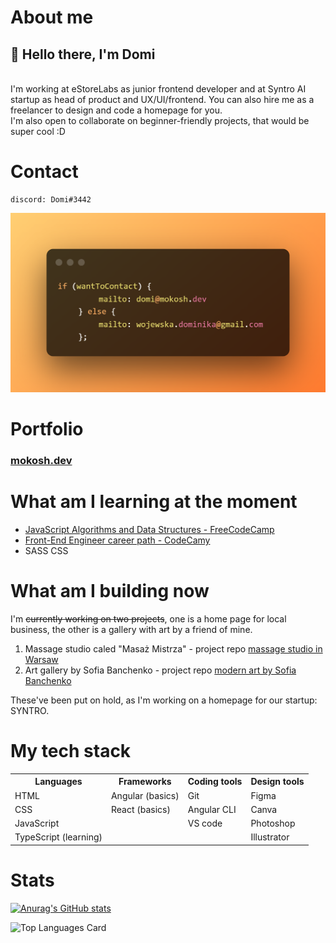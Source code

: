 # About me
<h2>👋 Hello there, I'm Domi</h2>
<br>I'm working at eStoreLabs as junior frontend developer and at Syntro AI startup as head of product and UX/UI/frontend. You can also hire me as a freelancer to design and code a homepage for you.
<br>I'm also open to collaborate on beginner-friendly projects, that would be super cool :D

# Contact
   
    discord: Domi#3442
 ![Contact info](./contactme.png)
    
# Portfolio
<h3><a href="http://mokosh.dev">mokosh.dev</a></h3>

# What am I learning at the moment
* [JavaScript Algorithms and Data Structures - FreeCodeCamp](https://www.freecodecamp.org/Domi_)
* [Front-End Engineer career path - CodeCamy](https://www.codecademy.com/profiles/the_witch)
* SASS CSS

# What am I building now
I'm ~~currently working on two projects~~, one is a home page for local business, the other is a gallery with art by a friend of mine.
1) Massage studio caled "Masaż Mistrza" - project repo [massage studio in Warsaw](https://github.com/WitchDevelops/Massage-studio-masaz-mistrza)
2) Art gallery by Sofia Banchenko - project repo [modern art by Sofia Banchenko](https://github.com/WitchDevelops/Artgallery-Sofiadali)

These've been put on hold, as I'm working on a homepage for our startup: SYNTRO.

# My tech stack
<table>
    <tr>
        <th>Languages</th>
        <th>Frameworks</th>
        <th>Coding tools</th>
        <th>Design tools</th>
    </tr>
    <tr>
        <td>HTML</td>
        <td>Angular (basics)</td>
        <td>Git</td>
        <td>Figma</td>
    </tr>
    <tr>
        <td>CSS</td>
        <td>React (basics)</td>
        <td>Angular CLI</td>
        <td>Canva</td>
    </tr>
        <td>JavaScript</td>
        <td></td>
        <td>VS code</td>
        <td>Photoshop</td>
    <tr>
        <td>TypeScript (learning)</td>
        <td></td>
        <td></td>
        <td>Illustrator</td>
    </tr>
    
 </table>


# Stats

[![Anurag's GitHub stats](https://github-readme-stats.vercel.app/api?username=WitchDevelops&count_private=true&show_icons=true&theme=transparent)](https://github.com/WitchDevelops/github-readme-stats)

![Top Languages Card](https://github-readme-stats.vercel.app/api/top-langs/?username=WitchDevelops&layout=compact&theme=transparent)
<!---
WitchDevelops/WitchDevelops is a ✨ special ✨ repository because its `README.md` (this file) appears on your GitHub profile.
You can click the Preview link to take a look at your changes.
--->
